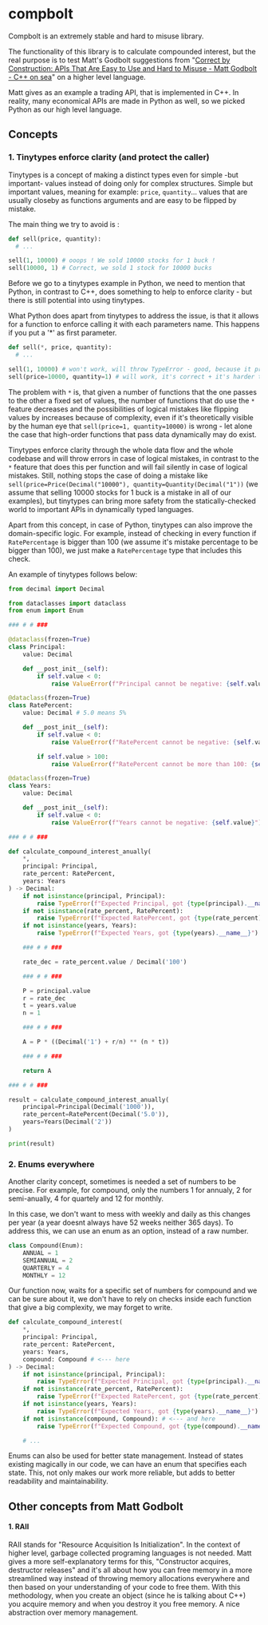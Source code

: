 # compbolt

Compbolt is an extremely stable and hard to misuse library. 

The functionality of this library is to calculate compounded interest, but the real purpose is to test Matt's Godbolt suggestions from "[Correct by Construction: APIs That Are Easy to Use and Hard to Misuse - Matt Godbolt - C++ on sea](https://www.youtube.com/watch?v=nLSm3Haxz0I)" on a higher level language.

Matt gives as an example a trading API, that is implemented in C++. In reality, many economical APIs are made in Python as well, so we picked Python as our high level language.

## Concepts

### 1. Tinytypes enforce clarity (and protect the caller)

Tinytypes is a concept of making a distinct types even for simple -but important- values instead of doing only for complex structures. Simple but important values, meaning for example: `price`, `quantity`... values that are usually closeby as functions arguments and are easy to be flipped by mistake.

The main thing we try to avoid is :
```python
def sell(price, quantity):
  # ...

sell(1, 10000) # ooops ! We sold 10000 stocks for 1 buck !
sell(10000, 1) # Correct, we sold 1 stock for 10000 bucks
```

Before we go to a tinytypes example in Python, we need to mention that Python, in contrast to C++, does something to help to enforce clarity - but there is still potential into using tinytypes.

What Python does apart from tinytypes to address the issue, is that it allows for a function to enforce calling it with each parameters name. This happens if you put a '*' as first parameter.

```python
def sell(*, price, quantity):
  # ...

sell(1, 10000) # won't work, will throw TypeError - good, because it protects us
sell(price=10000, quantity=1) # will work, it's correct + it's harder to make a mistake
```

The problem with `*` is, that given a number of functions that the one passes to the other a fixed set of values, the number of functions that do use the `*` feature decreases and the possibilities of logical mistakes like flipping values by increases because of complexity, even if it's theoretically visible by the human eye that `sell(price=1, quantity=10000)` is wrong - let alone the case that high-order functions that pass data dynamically may do exist. 

Tinytypes enforce clarity through the whole data flow and the whole codebase and will throw errors in case of logical mistakes, in contrast to the `*` feature that does this per function and will fail silently in case of logical mistakes. Still, nothing stops the case of doing a mistake like `sell(price=Price(Decimal("10000"), quantity=Quantity(Decimal("1"))` (we assume that selling 10000 stocks for 1 buck is a mistake in all of our examples), but tinytypes can bring more safety from the statically-checked world to important APIs in dynamically typed languages.

Apart from this concept, in case of Python, tinytypes can also improve the domain-specific logic. For example, instead of checking in every function if `RatePercentage` is bigger than 100 (we assume it's mistake percentage to be bigger than 100), we just make a `RatePercentage` type that includes this check.

An example of tinytypes follows below: 

```python
from decimal import Decimal

from dataclasses import dataclass
from enum import Enum

### # # ###

@dataclass(frozen=True)
class Principal:
    value: Decimal

    def __post_init__(self):
        if self.value < 0:
            raise ValueError(f"Principal cannot be negative: {self.value}")

@dataclass(frozen=True)
class RatePercent:
    value: Decimal # 5.0 means 5%

    def __post_init__(self):
        if self.value < 0:
            raise ValueError(f"RatePercent cannot be negative: {self.value}")

        if self.value > 100:
            raise ValueError(f"RatePercent cannot be more than 100: {self.value}")

@dataclass(frozen=True)
class Years:
    value: Decimal

    def __post_init__(self):
        if self.value < 0:
            raise ValueError(f"Years cannot be negative: {self.value}")

### # # ###

def calculate_compound_interest_anually(
    *,
    principal: Principal,
    rate_percent: RatePercent,
    years: Years
) -> Decimal:
    if not isinstance(principal, Principal):
        raise TypeError(f"Expected Principal, got {type(principal).__name__}")
    if not isinstance(rate_percent, RatePercent):
        raise TypeError(f"Expected RatePercent, got {type(rate_percent).__name__}")
    if not isinstance(years, Years):
        raise TypeError(f"Expected Years, got {type(years).__name__}")

    ### # # ###

    rate_dec = rate_percent.value / Decimal('100')

    ### # # ###

    P = principal.value
    r = rate_dec
    t = years.value
    n = 1

    ### # # ###

    A = P * ((Decimal('1') + r/n) ** (n * t))

    ### # # ###

    return A

### # # ###

result = calculate_compound_interest_anually(
    principal=Principal(Decimal('1000')),
    rate_percent=RatePercent(Decimal('5.0')),
    years=Years(Decimal('2'))
)

print(result)
```

### 2. Enums everywhere
Another clarity concept, sometimes is needed a set of numbers to be precise. For example, for compound, only the numbers 1 for annualy, 2 for semi-anually, 4 for quartely and 12 for monthly. 

In this case, we don't want to mess with weekly and daily as this changes per year (a year doesnt always have 52 weeks neither 365 days). To address this, we can use an enum as an option, instead of a raw number.

```python
class Compound(Enum):
    ANNUAL = 1
    SEMIANNUAL = 2
    QUARTERLY = 4
    MONTHLY = 12
```

Our function now, waits for a specific set of numbers for compound and we can be sure about it, we don't have to rely on checks inside each function that give a big complexity, we may forget to write.
```python
def calculate_compound_interest(
    *,
    principal: Principal,
    rate_percent: RatePercent,
    years: Years,
    compound: Compound # <--- here
) -> Decimal:
    if not isinstance(principal, Principal):
        raise TypeError(f"Expected Principal, got {type(principal).__name__}")
    if not isinstance(rate_percent, RatePercent):
        raise TypeError(f"Expected RatePercent, got {type(rate_percent).__name__}")
    if not isinstance(years, Years):
        raise TypeError(f"Expected Years, got {type(years).__name__}")
    if not isinstance(compound, Compound): # <--- and here
        raise TypeError(f"Expected Compound, got {type(compound).__name__}")

    # ...
```

Enums can also be used for better state management. Instead of states existing magically in our code, we can have an enum that specifies each state. This, not only makes our work more reliable, but adds to better readability and maintainability.


## Other concepts from Matt Godbolt

#### 1. RAII
  RAII stands for "Resource Acquisition Is Initialization". In the context of higher level, garbage collected programing languages is not needed. Matt gives a more self-explanatory terms for this, "Constructor acquires, destructor releases" and it's all about how you can free memory in a more streamlined way instead of throwing memory allocations everywhere and then based on your understanding of your code to free them. With this methodology, when you create an object (since he is talking about C++) you acquire memory and when you destroy it you free memory. A nice abstraction over memory management.
